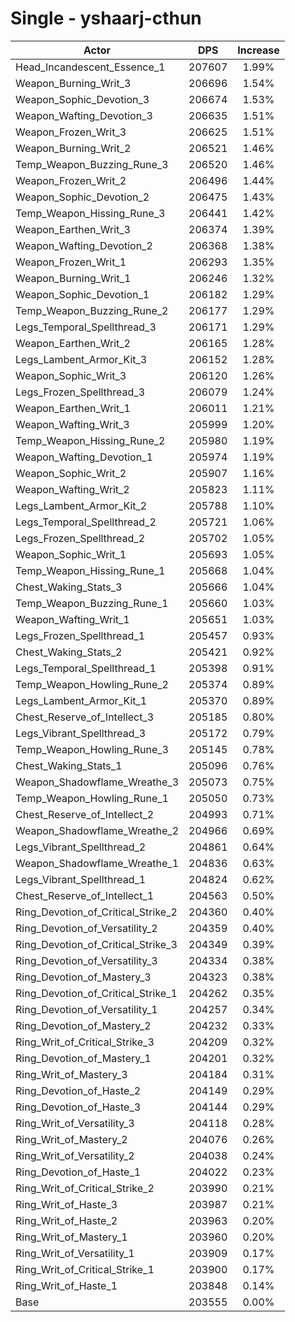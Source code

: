# Single - yshaarj-cthun
| Actor | DPS | Increase |
|---|:---:|:---:|
|Head_Incandescent_Essence_1|207607|1.99%|
|Weapon_Burning_Writ_3|206696|1.54%|
|Weapon_Sophic_Devotion_3|206674|1.53%|
|Weapon_Wafting_Devotion_3|206635|1.51%|
|Weapon_Frozen_Writ_3|206625|1.51%|
|Weapon_Burning_Writ_2|206521|1.46%|
|Temp_Weapon_Buzzing_Rune_3|206520|1.46%|
|Weapon_Frozen_Writ_2|206496|1.44%|
|Weapon_Sophic_Devotion_2|206475|1.43%|
|Temp_Weapon_Hissing_Rune_3|206441|1.42%|
|Weapon_Earthen_Writ_3|206374|1.39%|
|Weapon_Wafting_Devotion_2|206368|1.38%|
|Weapon_Frozen_Writ_1|206293|1.35%|
|Weapon_Burning_Writ_1|206246|1.32%|
|Weapon_Sophic_Devotion_1|206182|1.29%|
|Temp_Weapon_Buzzing_Rune_2|206177|1.29%|
|Legs_Temporal_Spellthread_3|206171|1.29%|
|Weapon_Earthen_Writ_2|206165|1.28%|
|Legs_Lambent_Armor_Kit_3|206152|1.28%|
|Weapon_Sophic_Writ_3|206120|1.26%|
|Legs_Frozen_Spellthread_3|206079|1.24%|
|Weapon_Earthen_Writ_1|206011|1.21%|
|Weapon_Wafting_Writ_3|205999|1.20%|
|Temp_Weapon_Hissing_Rune_2|205980|1.19%|
|Weapon_Wafting_Devotion_1|205974|1.19%|
|Weapon_Sophic_Writ_2|205907|1.16%|
|Weapon_Wafting_Writ_2|205823|1.11%|
|Legs_Lambent_Armor_Kit_2|205788|1.10%|
|Legs_Temporal_Spellthread_2|205721|1.06%|
|Legs_Frozen_Spellthread_2|205702|1.05%|
|Weapon_Sophic_Writ_1|205693|1.05%|
|Temp_Weapon_Hissing_Rune_1|205668|1.04%|
|Chest_Waking_Stats_3|205666|1.04%|
|Temp_Weapon_Buzzing_Rune_1|205660|1.03%|
|Weapon_Wafting_Writ_1|205651|1.03%|
|Legs_Frozen_Spellthread_1|205457|0.93%|
|Chest_Waking_Stats_2|205421|0.92%|
|Legs_Temporal_Spellthread_1|205398|0.91%|
|Temp_Weapon_Howling_Rune_2|205374|0.89%|
|Legs_Lambent_Armor_Kit_1|205370|0.89%|
|Chest_Reserve_of_Intellect_3|205185|0.80%|
|Legs_Vibrant_Spellthread_3|205172|0.79%|
|Temp_Weapon_Howling_Rune_3|205145|0.78%|
|Chest_Waking_Stats_1|205096|0.76%|
|Weapon_Shadowflame_Wreathe_3|205073|0.75%|
|Temp_Weapon_Howling_Rune_1|205050|0.73%|
|Chest_Reserve_of_Intellect_2|204993|0.71%|
|Weapon_Shadowflame_Wreathe_2|204966|0.69%|
|Legs_Vibrant_Spellthread_2|204861|0.64%|
|Weapon_Shadowflame_Wreathe_1|204836|0.63%|
|Legs_Vibrant_Spellthread_1|204824|0.62%|
|Chest_Reserve_of_Intellect_1|204563|0.50%|
|Ring_Devotion_of_Critical_Strike_2|204360|0.40%|
|Ring_Devotion_of_Versatility_2|204359|0.40%|
|Ring_Devotion_of_Critical_Strike_3|204349|0.39%|
|Ring_Devotion_of_Versatility_3|204334|0.38%|
|Ring_Devotion_of_Mastery_3|204323|0.38%|
|Ring_Devotion_of_Critical_Strike_1|204262|0.35%|
|Ring_Devotion_of_Versatility_1|204257|0.34%|
|Ring_Devotion_of_Mastery_2|204232|0.33%|
|Ring_Writ_of_Critical_Strike_3|204209|0.32%|
|Ring_Devotion_of_Mastery_1|204201|0.32%|
|Ring_Writ_of_Mastery_3|204184|0.31%|
|Ring_Devotion_of_Haste_2|204149|0.29%|
|Ring_Devotion_of_Haste_3|204144|0.29%|
|Ring_Writ_of_Versatility_3|204118|0.28%|
|Ring_Writ_of_Mastery_2|204076|0.26%|
|Ring_Writ_of_Versatility_2|204038|0.24%|
|Ring_Devotion_of_Haste_1|204022|0.23%|
|Ring_Writ_of_Critical_Strike_2|203990|0.21%|
|Ring_Writ_of_Haste_3|203987|0.21%|
|Ring_Writ_of_Haste_2|203963|0.20%|
|Ring_Writ_of_Mastery_1|203960|0.20%|
|Ring_Writ_of_Versatility_1|203909|0.17%|
|Ring_Writ_of_Critical_Strike_1|203900|0.17%|
|Ring_Writ_of_Haste_1|203848|0.14%|
|Base|203555|0.00%|
